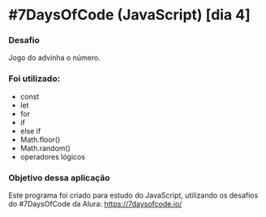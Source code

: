 # #7DaysOfCode (JavaScript) [dia 4]

### Desafio
Jogo do advinha o número.

### Foi utilizado:
* const
* let
* for
* if
* else if
* Math.floor()
* Math.random()
* operadores lógicos

### Objetivo dessa aplicação
Este programa foi criado para estudo do JavaScript, utilizando os desafios do #7DaysOfCode da Alura: https://7daysofcode.io/
